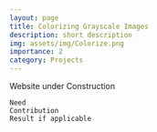```yaml
---
layout: page
title: Colorizing Grayscale Images
description: short description
img: assets/img/Colorize.png
importance: 2
category: Projects
---
```


Website under Construction

    Need
    Contribution
    Result if applicable
